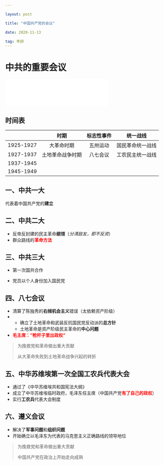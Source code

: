 ```yaml
---

layout: post

title: "中国共产党的会议"

date: 2020-11-13

tag: 考研
---
```


# 中共的重要会议

<iframe frameborder="no" border="0" marginwidth="0" marginheight="0" width=330 height=86 src="//music.163.com/outchain/player?type=2&id=4872476&auto=0&height=66"></iframe>



## 时间表

|           |       时期       | 标志性事件 |     统一战线     |
| :-------: | :--------------: | :--------: | :--------------: |
| 1925-1927 |    大革命时期    |  五卅运动  | 国民革命统一战线 |
| 1927-1937 | 土地革命战争时期 |  八七会议  | 工农民主统一战线 |
| 1937-1945 |                  |            |                  |
| 1945-1949 |                  |            |                  |



## 一、中共一大

代表着中国共产党的**建立**



## 二、中共二大

- 反帝反封建的民主革命**纲领**（*分清敌友，即不反资*）
- 群众路线的<font color=red>**革命方法**</font>



## 三、中共三大

- 第一次国共合作

- 党员以个人身份加入国民党



## 四、八七会议

- 清算了陈独秀的**右倾机会主义**错误（太依赖资产阶级）
- 
  - 确立了土地革命和武装反抗国民党反动派的**总方针**
  - 土地革命是资产阶级民主革命的**中心问题**
- <font color=red>**毛主席：“枪杆子里出政权“**</font>



> 为挽救党和革命做出重大贡献
>
> 从大革命失败到土地革命战争兴起的转折



## 五、中华苏维埃第一次全国工农兵代表大会

- 通过了《中华苏维埃共和国宪法大纲》
- 成立了中华苏维埃临时政府，毛泽东任主席（中国共产党<font color=red>**有了自己的政权**</font>）
- 实行**工农兵**代表大会制度



## 六、遵义会议

- 解决了**军事问题**和**组织问题**
- 开始确立以毛泽东为代表的马克思主义正确路线的领导地位



> 为挽救党和革命做出重大贡献
>
> 中国共产党在政治上开始走向成熟